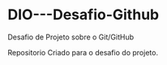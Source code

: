 # DIO---Desafio-Github
Desafio de Projeto sobre o Git/GitHub

Repositorio Criado para o desafio do projeto.
